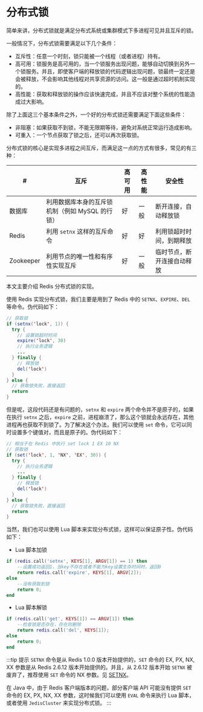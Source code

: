# 分布式锁

简单来讲，分布式锁就是满足分布式系统或集群模式下多进程可见并且互斥的锁。

一般情况下，分布式锁需要满足以下几个条件：

- 互斥性：任意一个时刻，锁只能被一个线程（或者进程）持有。
- 高可用：锁服务是高可用的，当一个锁服务出现问题，能够自动切换到另外一个锁服务。并且，即使客户端的释放锁的代码逻辑出现问题，锁最终一定还是会被释放，不会影响其他线程对共享资源的访问。这一般是通过超时机制实现的。
- 高性能：获取和释放锁的操作应该快速完成，并且不应该对整个系统的性能造成过大影响。

除了上面这三个基本条件之外，一个好的分布式锁还需要满足下面这些条件：

- 非阻塞：如果获取不到锁，不能无限期等待，避免对系统正常运行造成影响。
- 可重入：一个节点获取了锁之后，还可以再次获取锁。

分布式锁的核心是实现多进程之间互斥，而满足这一点的方式有很多，常见的有三种：

#|互斥|高可用|高性能|安全性
---|---|---|---|---
数据库|利用数据库本身的互斥锁机制（例如 MySQL 的行锁）|好|一般|断开连接，自动释放锁
Redis|利用 `setnx` 这样的互斥命令|好|好|利用锁超时时间，到期释放
Zookeeper|利用节点的唯一性和有序性实现互斥|好|一般|临时节点，断开连接自动释放

本文主要介绍 Redis 分布式锁的实现。

使用 Redis 实现分布式锁，我们主要是用到了 Redis 中的 `SETNX`、`EXPIRE`、`DEL` 等命令。伪代码如下：

```java
// 获取锁
if (setnx('lock', 1)) {
  try {
    // 设置锁超时时间
    expire('lock', 30)
    // 执行业务逻辑
    ...
  } finally {
    // 释放锁
    del('lock')
  }
} else {
  // 获取锁失败，直接返回
  return
}
```
但是呢，这段代码还是有问题的，`setnx` 和 `expire` 两个命令并不是原子的，如果在执行 `setnx` 之后，`expire` 之前，进程崩溃了，那么这个锁就会永远存在，其他进程再也获取不到锁了。为了解决这个办法，我们可以使用 `set` 命令，它可以同时设置多个键值对，而且是原子的。伪代码如下：

```java
// 相当于在 Redis 中执行 set lock 1 EX 10 NX
// 获取锁
if (set('lock', 1, 'NX', 'EX', 30)) {
  try {
    // 执行业务逻辑
    ...
  } finally {
    // 释放锁
    del('lock')
  }
} else {
  // 获取锁失败，直接返回
  return
}
```
当然，我们也可以使用 Lua 脚本来实现分布式锁，这样可以保证原子性。伪代码如下：

- Lua 脚本加锁

```lua
if (redis.call('setnx', KEYS[1], ARGV[1]) == 1) then
    --设置成功返回1，当key不存在或者不能为key设置生存时间时，返回0
    return redis.call('expire', KEYS[1], ARGV[2]);
else
    --没有获取到锁
    return 0;
end
```
- Lua 脚本解锁

```lua
if (redis.call('get', KEYS[1]) == ARGV[1]) then
    --检查锁是否存在，存在则删除
    return redis.call('del', KEYS[1]);
else
    return 0;
end
```

:::tip 提示
`SETNX` 命令是从 Redis 1.0.0 版本开始提供的，`SET` 命令的 EX, PX, NX, XX 参数是从 Redis 2.6.12 版本开始提供的。并且，从 2.6.12 版本开始 `SETNX` 被废弃了，推荐使用 `SET` 命令的 NX 参数。见 [SETNX](https://redis.io/commands/setnx/)。

在 Java 中，由于 Redis 客户端版本的问题，部分客户端 API 可能没有提供 `SET` 命令的 EX, PX, NX, XX 参数，这时候我们可以使用 `EVAL` 命令来执行 Lua 脚本，或者使用 `JedisCluster` 来实现分布式锁。
:::
